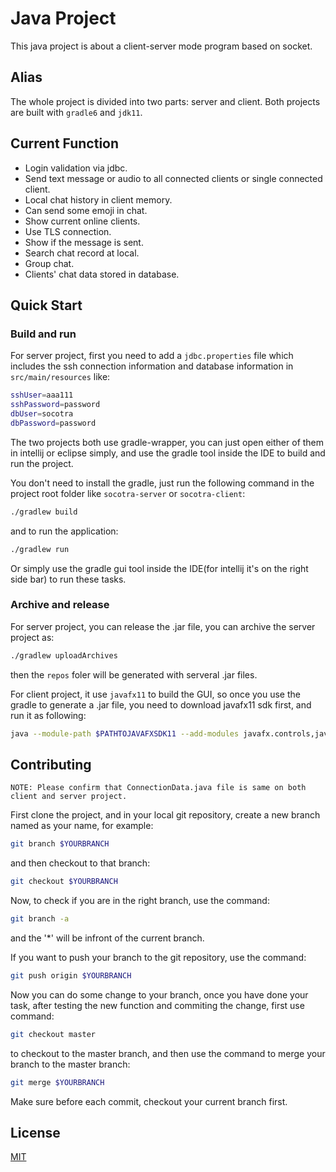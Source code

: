 # Java Project

This java project is about a client-server mode program based on socket.

## Alias

The whole project is divided into two parts: server and client. Both projects are built with `gradle6` and `jdk11`.

## Current Function

* Login validation via jdbc.
* Send text message or audio to all connected clients or single connected client.
* Local chat history in client memory.
* Can send some emoji in chat.
* Show current online clients.
* Use TLS connection.
* Show if the message is sent.
* Search chat record at local.
* Group chat.
* Clients' chat data stored in database.

## Quick Start

### Build and run

For server project, first you need to add a `jdbc.properties` file which includes the ssh connection information and database information in `src/main/resources` like:

```bash
sshUser=aaa111
sshPassword=password
dbUser=socotra
dbPassword=password
```

The two projects both use gradle-wrapper, you can just open either of them in intellij or eclipse simply, and use the gradle tool inside the IDE to build and run the project.

You don't need to install the gradle, just run the following command in the project root folder like `socotra-server` or `socotra-client`:

```bash
./gradlew build
```

and to run the application:

```bash
./gradlew run
```

Or simply use the gradle gui tool inside the IDE(for intellij it's on the right side bar) to run these tasks.

### Archive and release

For server project, you can release the .jar file, you can archive the server project as:

```bash
./gradlew uploadArchives
```

then the `repos` foler will be generated with serveral .jar files.

For client project, it use `javafx11` to build the GUI, so once you use the gradle to generate a .jar file, you need to download javafx11 sdk first, and run it as following:

```bash
java --module-path $PATHTOJAVAFXSDK11 --add-modules javafx.controls,javafx.fxml,javafx.base -jar $YOURCLIENT.jar
```

## Contributing

`NOTE: Please confirm that ConnectionData.java file is same on both client and server project.`

First clone the project, and in your local git repository, create a new branch named as your name, for example:

```bash
git branch $YOURBRANCH
```

and then checkout to that branch:

```bash
git checkout $YOURBRANCH
```

Now, to check if you are in the right branch, use the command:

```bash
git branch -a
```

and the '*' will be infront of the current branch.

If you want to push your branch to the git repository, use the command:

```bash
git push origin $YOURBRANCH
```

Now you can do some change to your branch, once you have done your task, after testing the new function and commiting the change, first use command:

```bash
git checkout master
```

to checkout to the master branch, and then use the command to merge your branch to the master branch:

```bash
git merge $YOURBRANCH
```

Make sure before each commit, checkout your current branch first.

## License

[MIT](https://choosealicense.com/licenses/mit/)
